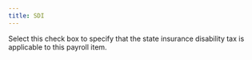```yaml
---
title: SDI
---
```



Select this check box to specify that the state insurance disability  tax is applicable to this payroll item.
